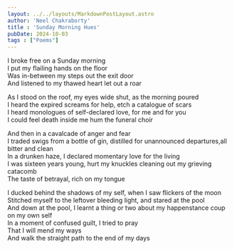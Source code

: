 ```yaml
---
layout: ../../layouts/MarkdownPostLayout.astro
author: 'Neel Chakraborty'
title : 'Sunday Morning Hues'
pubDate: 2024-10-03
tags : ["Poems"]
---
```


I broke free on a Sunday morning\
I put my flailing hands on the floor\
Was in-between my steps out the exit door\
And listened to my thawed heart let out a roar

As I stood on the roof, my eyes wide shut, as the morning poured\
I heard the expired screams for help, etch a catalogue of scars\
I heard monologues of self-declared love, for me and for you\
I could feel death inside me hum the funeral choir

And then in a cavalcade of anger and fear\
I traded swigs from a bottle of gin, distilled for unannounced departures,all bitter and clean\
In a drunken haze, I declared momentary love for the living\
I was sixteen years young, hurt my knuckles cleaning out my grieving catacomb\
The taste of betrayal, rich on my tongue

I ducked behind the shadows of my self, when I saw flickers of the moon\
Stitched myself to the leftover bleeding light, and stared at the pool\
And down at the pool, I learnt a thing or two about my happenstance coup on my own self\
In a moment of confused guilt, I tried to pray\
That I will mend my ways\
And walk the straight path to the end of my days
